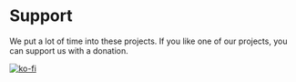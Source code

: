 # Support
<!-- support start -->
We put a lot of time into these projects. If you like one of our projects, you can support us with a donation.

[![ko-fi](https://ko-fi.com/img/githubbutton_sm.svg)](https://ko-fi.com/F2F0KXO6D)
<!-- support end -->
